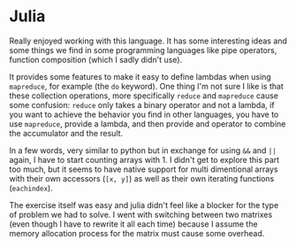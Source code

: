 # Julia

Really enjoyed working with this language. It has some interesting ideas and some things we find in some programming languages like pipe operators, function composition (which I sadly didn't use).

It provides some features to make it easy to define lambdas when using `mapreduce`, for example (the `do` keyword). One thing I'm not sure I like is that these collection operations, more specifically `reduce` and `mapreduce` cause some confusion: `reduce` only takes a binary operator and not a lambda, if you want to achieve the behavior you find in other languages, you have to use `mapreduce`, provide a lambda, and then provide and operator to combine the accumulator and the result.

In a few words, very similar to python but in exchange for using `&&` and `||` again, I have to start counting arrays with 1. I didn't get to explore this part too much, but it seems to have native support for multi dimentional arrays with their own accessors (`[x, y]`) as well as their own iterating functions (`eachindex`).

The exercise itself was easy and julia didn't feel like a blocker for the type of problem we had to solve. I went with switching between two matrixes (even though I have to rewrite it all each time) because I assume the memory allocation process for the matrix must cause some overhead.